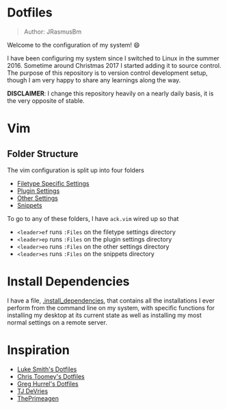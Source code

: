 # Dotfiles

> Author: JRasmusBm

Welcome to the configuration of my system! 😄 

I have been configuring my system since I switched to Linux in the summer 2016.
Sometime around Christmas 2017 I started adding it to source control. The
purpose of this repository is to version control development setup, though I am
very happy to share any learnings along the way. 

**DISCLAIMER**: I change this repository heavily on a nearly daily basis, it is
the very opposite of stable.

# Vim

## Folder Structure

The vim configuration is split up into four folders

- [Filetype Specific Settings](https://github.com/JRasmusBm/dotfiles/tree/master/.vim/ftplugin)
- [Plugin Settings](https://github.com/JRasmusBm/dotfiles/tree/master/.vim/plugin_config)
- [Other Settings](https://github.com/JRasmusBm/dotfiles/tree/master/.vim/other_config)
- [Snippets](https://github.com/JRasmusBm/dotfiles/tree/master/.vim/snippets)

To go to any of these folders, I have `ack.vim` wired up so that

- `<leader>ef` runs `:Files` on the filetype settings directory
- `<leader>ep` runs `:Files` on the plugin settings directory
- `<leader>eo` runs `:Files` on the other settings directory
- `<leader>es` runs `:Files` on the snippets directory

# Install Dependencies

I have a file,
[.install_dependencies](https://github.com/JRasmusBm/dotfiles/tree/master/.install_dependencies),
that contains all the installations I ever perform from the command line on my
system, with specific functions for installing my desktop at its current state
as well as installing my most normal settings on a remote server.

# Inspiration

- [Luke Smith's Dotfiles](https://github.com/LukeSmithxyz/voidrice)
- [Chris Toomey's Dotfiles](https://github.com/christoomey/dotfiles)
- [Greg Hurrel's Dotfiles](https://github.com/wincent/wincent)
- [TJ DeVries](https://github.com/tjdevries)
- [ThePrimeagen](https://github.com/ThePrimeagen)
